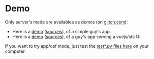 # Demo

Only server's mode are availables as demos (on [glitch.com](https://glitch.com)):

- Here is a [demo](https://starter-guy.glitch.me/#/) ([sources](https://glitch.com/edit/#!/starter-guy)), of a simple guy's app.
- Here is a [demo](https://starter-guy-vuejs.glitch.me/#/) ([sources](https://glitch.com/edit/#!/starter-guy-vuejs)), of a guy's app serving a vuejs/sfc UI.


If you want to try app/cef mode, just test the [test*.py files here](https://github.com/manatlan/guy) on your computer.

